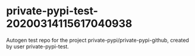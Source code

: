 # private-pypi-test-20200314115617040938
Autogen test repo for the project private-pypi/private-pypi-github, created by user private-pypi-test.
